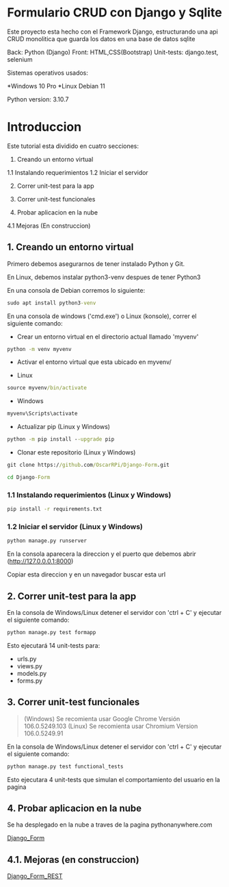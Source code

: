 # Formulario CRUD con Django y Sqlite 

Este proyecto esta hecho con el Framework Django, estructurando una api CRUD monolitica que guarda los datos en una base de datos sqlite

Back: Python (Django)
Front: HTML,CSS(Bootstrap)
Unit-tests: django.test, selenium

Sistemas operativos usados:

*Windows 10 Pro
*Linux Debian 11

Python version: 3.10.7

# Introduccion

Este tutorial esta dividido en cuatro secciones:

1. Creando un entorno virtual

1.1 Instalando requerimientos
1.2 Iniciar el servidor

2. Correr unit-test para la app
3. Correr unit-test funcionales

4. Probar aplicacion en la nube

4.1 Mejoras (En construccion) 

## 1. Creando un entorno virtual

Primero debemos asegurarnos de tener instalado Python y Git. 

En Linux, debemos instalar python3-venv despues de tener Python3

En una consola de Debian corremos lo siguiente:

```cmd
sudo apt install python3-venv
```
En una consola de windows ('cmd.exe') o Linux (konsole), correr el siguiente comando:

* Crear un entorno virtual en el directorio actual llamado 'myvenv'
```cmd
python -m venv myvenv
```
* Activar el entorno virtual que esta ubicado en myvenv/

- Linux
```cmd
source myvenv/bin/activate
```
- Windows
```cmd
myvenv\Scripts\activate
```
* Actualizar pip (Linux y Windows)
```cmd
python -m pip install --upgrade pip
```
* Clonar este repositorio (Linux y Windows)
```cmd
git clone https://github.com/OscarRPi/Django-Form.git
```

```cmd
cd Django-Form
```

### 1.1 Instalando requerimientos (Linux y Windows)

```cmd
pip install -r requirements.txt
```

### 1.2 Iniciar el servidor (Linux y Windows)

```cmd
python manage.py runserver
```
En la consola aparecera la direccion y el puerto que debemos abrir (http://127.0.0.0.1:8000)

Copiar esta direccion y en un navegador buscar esta url

## 2. Correr unit-test para la app

En la consola de Windows/Linux detener el servidor con 'ctrl + C' y ejecutar el siguiente comando:

```cmd
python manage.py test formapp
```
Esto ejecutará 14 unit-tests para: 

* urls.py
* views.py
* models.py
* forms.py

## 3.  Correr unit-test funcionales

> (Windows) Se recomienta usar Google Chrome Versión 106.0.5249.103 
> (Linux)   Se recomienta usar Chromium Version 106.0.5249.91 

En la consola de Windows/Linux detener el servidor con 'ctrl + C' y ejecutar el siguiente comando:

```cmd
python manage.py test functional_tests
```

Esto ejecutara 4 unit-tests que simulan el comportamiento del usuario en la pagina

## 4.  Probar aplicacion en la nube

Se ha desplegado en la nube a traves de la pagina pythonanywhere.com

[Django_Form](https://djangotesting.pythonanywhere.com/)

## 4.1.  Mejoras (en construccion)

[Django_Form_REST](https://github.com/OscarRPi/Django-Form-REST)
